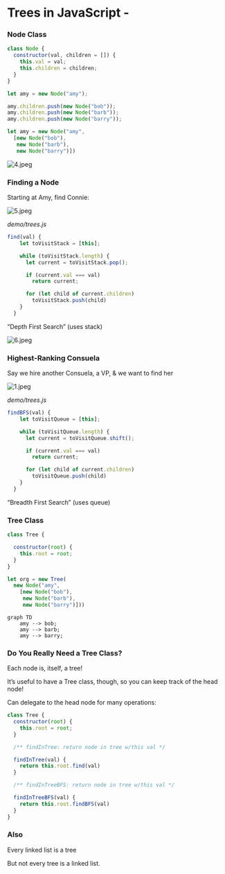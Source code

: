 # Trees in JavaScript -

### Node Class

```jsx
class Node {
  constructor(val, children = []) {
    this.val = val;
    this.children = children;
  }
}
```

```jsx
let amy = new Node("amy");

amy.children.push(new Node("bob"));
amy.children.push(new Node("barb"));
amy.children.push(new Node("barry"));
```

```jsx
let amy = new Node("amy",
  [new Node("bob"),
   new Node("barb"),
   new Node("barry")])
```

![4.jpeg](https://lessons.springboard.com/image/https%3A%2F%2Fs3-us-west-2.amazonaws.com%2Fsecure.notion-static.com%2Fa71ecc34-b186-4af0-847b-f6093a4c7337%2F4.jpeg?table=block&id=ffeb2240-80df-4ee6-892d-f5a9303ad508&spaceId=163f1722-85e9-4a3c-adba-457a91094f00&width=1770&userId=&cache=v2)

### Finding a Node
Starting at Amy, find Connie:

![5.jpeg](https://lessons.springboard.com/image/https%3A%2F%2Fs3-us-west-2.amazonaws.com%2Fsecure.notion-static.com%2F29d29015-8d13-4264-830f-2d8eb980412e%2F5.jpeg?table=block&id=d36f94f4-a74f-4a79-80c0-5e3acae8160f&spaceId=163f1722-85e9-4a3c-adba-457a91094f00&width=770&userId=&cache=v2)

_demo/trees.js_
```jsx
find(val) {
    let toVisitStack = [this];

    while (toVisitStack.length) {
      let current = toVisitStack.pop();

      if (current.val === val) 
        return current;

      for (let child of current.children) 
        toVisitStack.push(child)
    }
  }
```

“Depth First Search” (uses stack)

![6.jpeg](https://lessons.springboard.com/image/https%3A%2F%2Fs3-us-west-2.amazonaws.com%2Fsecure.notion-static.com%2F69bce92b-3c07-446f-ada2-ab87b4b9a34a%2F6.jpeg?table=block&id=8f70af4b-a96f-4c6e-8804-3c3e36bfc304&spaceId=163f1722-85e9-4a3c-adba-457a91094f00&width=1970&userId=&cache=v2)

### Highest-Ranking Consuela
Say we hire another Consuela, a VP, & we want to find her

![1.jpeg](https://lessons.springboard.com/image/https%3A%2F%2Fs3-us-west-2.amazonaws.com%2Fsecure.notion-static.com%2F1d74dbf3-8f39-4e05-9f4f-9e3ff0e95060%2F1.jpeg?table=block&id=de4cd75b-3060-439e-8d68-97c56404ddba&spaceId=163f1722-85e9-4a3c-adba-457a91094f00&width=960&userId=&cache=v2)

_demo/trees.js_
```jsx
findBFS(val) {
    let toVisitQueue = [this];

    while (toVisitQueue.length) {
      let current = toVisitQueue.shift();

      if (current.val === val) 
        return current;

      for (let child of current.children) 
        toVisitQueue.push(child)
    }
  }
```

“Breadth First Search” (uses queue)

### Tree Class

```jsx
class Tree {

  constructor(root) {
    this.root = root;
  }
}
```

```jsx
let org = new Tree(
  new Node("amy",
    [new Node("bob"),
     new Node("barb"),
     new Node("barry")]))
```

```mermaid
graph TD
	amy --> bob;
	amy --> barb;
	amy --> barry;
```

### Do You Really Need a Tree Class?
Each node is, itself, a tree!

It’s useful to have a Tree class, though, so you can keep track of the head node!

Can delegate to the head node for many operations:

```jsx
class Tree {
  constructor(root) {
    this.root = root;
  }

  /** findInTree: return node in tree w/this val */

  findInTree(val) {
    return this.root.find(val)
  }

  /** findInTreeBFS: return node in tree w/this val */

  findInTreeBFS(val) {
    return this.root.findBFS(val)
  }
}
```

### Also

Every linked list is a tree

But not every tree is a linked list.
